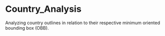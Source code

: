 # Country_Analysis
Analyzing country outlines in relation to their respective minimum oriented bounding box (OBB).  
